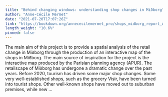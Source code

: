 ```yaml
---
title: "Behind changing windows: understanding shop changes in Miðborg"
author: "Anne-Cécile Mermet"
date: "2021-07-20T17:07:26Z"
link: "https://bookdown.org/annececilemermet_pro/shops_midborg_report_ACM/"
length_weight: "10.6%"
pinned: false
---
```


The main aim of this project is to provide a spatial analysis of the retail change in Miðborg through the production of an interactive map of the shops in Miðborg. The main source of inspiration for the project is the interactive map produced by the Parisian planning agency (APUR). The retailscape of Miðborg has undergone a dramatic change over the past years.
Before 2020, tourism has driven some major shop changes. Some very well-established shops, such as the grocery Visir, have been turned into tourist shops. Other well-known shops have moved out to suburban premises, while new ...
